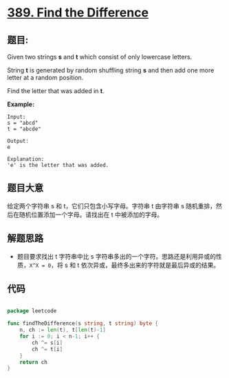 # [389. Find the Difference](https://leetcode.com/problems/find-the-difference/)

## 题目:

Given two strings **s** and **t** which consist of only lowercase letters.

String **t** is generated by random shuffling string **s** and then add one more letter at a random position.

Find the letter that was added in **t**.

**Example:**

    Input:
    s = "abcd"
    t = "abcde"
    
    Output:
    e
    
    Explanation:
    'e' is the letter that was added.

## 题目大意

给定两个字符串 s 和 t，它们只包含小写字母。字符串 t 由字符串 s 随机重排，然后在随机位置添加一个字母。请找出在 t 中被添加的字母。


## 解题思路

- 题目要求找出 t 字符串中比 s 字符串多出的一个字符。思路还是利用异或的性质，`X^X = 0`，将 s 和 t 依次异或，最终多出来的字符就是最后异或的结果。


## 代码

```go

package leetcode

func findTheDifference(s string, t string) byte {
	n, ch := len(t), t[len(t)-1]
	for i := 0; i < n-1; i++ {
		ch ^= s[i]
		ch ^= t[i]
	}
	return ch
}

```